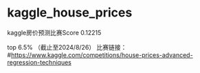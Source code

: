 # kaggle_house_prices
kaggle房价预测比赛Score 0.12215
 
 top 6.5% （截止至2024/8/26）
比赛链接：#https://www.kaggle.com/competitions/house-prices-advanced-regression-techniques
